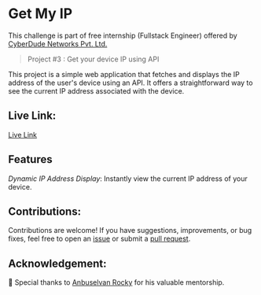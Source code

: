 # Get My IP

This challenge is part of free internship (Fullstack Engineer) offered by [CyberDude Networks Pvt. Ltd.](https://cyberdudenetworks.com)

> Project #3 : Get your device IP using API

This project is a simple web application that fetches and displays the IP address of the user's device using an API. It offers a straightforward way to see the current IP address associated with the device.

## Live Link:

[Live Link](https://danielace1.github.io/cyberdude-challenges/javascript/02-javascript-DOM/04-get-my-ip/dist/)

## Features

_Dynamic IP Address Display_: Instantly view the current IP address of your device.

## Contributions:

Contributions are welcome! If you have suggestions, improvements, or bug fixes, feel free to open an [issue](https://github.com/danielace1/cyberdude-challenges/issues/new) or submit a [pull request](https://github.com/danielace1/cyberdude-challenges/pulls).

## Acknowledgement:

🎉 Special thanks to [Anbuselvan Rocky](https://github.com/anburocky3) for his valuable mentorship.

